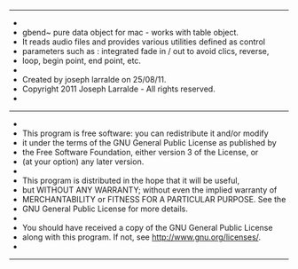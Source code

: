  * * * * * * * * * * * * * * * * * * * * * * * * * * * * * * * * * * * * *
 *
 *  gbend~ pure data object for mac - works with table object.
 *  It reads audio files and provides various utilities defined as control
 *  parameters such as : integrated fade in / out to avoid clics, reverse,
 *  loop, begin point, end point, etc.
 *
 *  Created by joseph larralde on 25/08/11.
 *  Copyright 2011 Joseph Larralde - All rights reserved.
 *
 * * * * * * * * * * * * * * * * * * * * * * * * * * * * * * * * * * * * *
 *
 * This program is free software: you can redistribute it and/or modify
 * it under the terms of the GNU General Public License as published by
 * the Free Software Foundation, either version 3 of the License, or
 * (at your option) any later version.
 * 
 * This program is distributed in the hope that it will be useful,
 * but WITHOUT ANY WARRANTY; without even the implied warranty of
 * MERCHANTABILITY or FITNESS FOR A PARTICULAR PURPOSE.  See the
 * GNU General Public License for more details.
 *  
 * You should have received a copy of the GNU General Public License
 * along with this program.  If not, see <http://www.gnu.org/licenses/>. 
 *
 * * * * * * * * * * * * * * * * * * * * * * * * * * * * * * * * * * * * *
